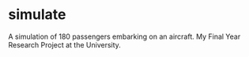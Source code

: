 # simulate
A simulation of 180 passengers embarking on an aircraft.
My Final Year Research Project at the University.
